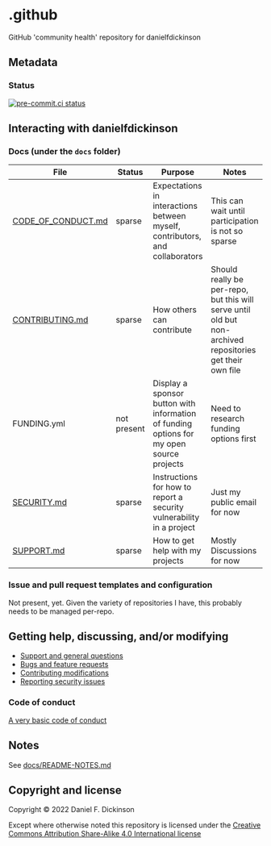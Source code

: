 # .github

GitHub 'community health' repository for danielfdickinson

## Metadata

### Status

[![pre-commit.ci
status](https://results.pre-commit.ci/badge/github/danielfdickinson/.github/main.svg)](https://results.pre-commit.ci/latest/github/danielfdickinson/.github/main)

## Interacting with danielfdickinson

### Docs (under the `docs` folder)

|        File        | Status | Purpose | Notes |
|--------------------|--------|---------|-------|
| [CODE_OF_CONDUCT.md](docs/CODE_OF_CONDUCT.md) | sparse | Expectations in interactions between myself, contributors, and collaborators | This can wait until participation is not so sparse |
| [CONTRIBUTING.md](docs/CONTRIBUTING.md) | sparse | How others can contribute | Should really be per-repo, but this will serve until old but non-archived repositories get their own file |
| FUNDING.yml | not present | Display a sponsor button with information of funding options for my open source projects | Need to research funding options first |
| [SECURITY.md](docs/SECURITY.md) | sparse | Instructions for how to report a security vulnerability in a project | Just my public email for now |
| [SUPPORT.md](docs/SUPPORT.md) | sparse | How to get help with my projects | Mostly Discussions for now |

### Issue and pull request templates and configuration

Not present, yet. Given the variety of repositories I have, this probably needs
to be managed per-repo.

## Getting help, discussing, and/or modifying

* [Support and general questions](docs/SUPPORT.md)
* [Bugs and feature requests](docs/SUPPORT.md)
* [Contributing modifications](docs/CONTRIBUTING.md)
* [Reporting security issues](docs/SECURITY.md)

### Code of conduct

[A very basic code of conduct](docs/CODE_OF_CONDUCT.md)

## Notes

See [docs/README-NOTES.md](docs/README-NOTES.md)

## Copyright and license

Copyright © 2022 Daniel F. Dickinson

Except where otherwise noted this repository is licensed under the [Creative
Commons Attribution Share-Alike 4.0 International license](LICENSE)
